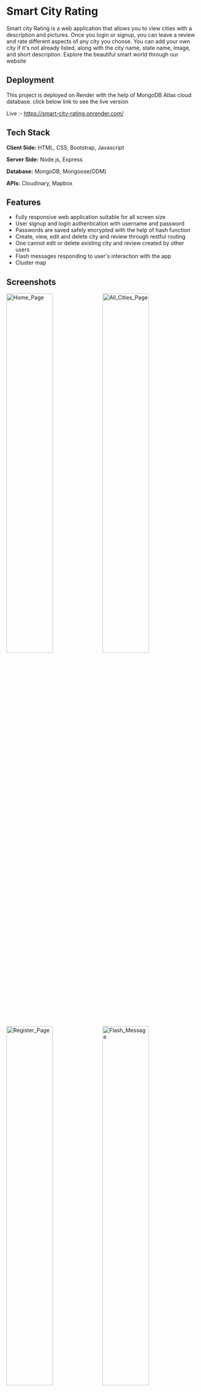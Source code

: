 # Smart City Rating

Smart city Rating is a web application that allows you to view cities with a description and pictures. Once you login or signup, you can leave a review and rate different aspects of any city you choose. You can add your own city if it's not already listed, along with the city name, state name, image, and short description. Explore the beautiful smart world through our website


## Deployment

This project is deployed on Render with the help of MongoDB Atlas cloud database. click below link to see the live version

Live :- https://smart-city-rating.onrender.com/

## Tech Stack

**Client Side:** HTML, CSS, Bootstrap, Javascript

**Server Side:** Node.js, Express

**Database:** MongoDB, Mongoose(ODM)

**APIs:** Cloudinary, Mapbox

## Features

- Fully responsive web application suitable for all screen size
- User signup and login authentication with username and password
- Passwords are saved safely encrypted with the help of hash function
- Create, view, edit and delete city and review through restful routing
- One cannot edit or delete existing city and review created by other users
- Flash messages responding to user's interaction with the app
- Cluster map

## Screenshots

[<img alt="Home_Page" src="https://user-images.githubusercontent.com/118674613/209943881-fa18f9c7-d8f1-4842-8dff-6408e4fd8f4c.png" width="49%"/>](https://user-images.githubusercontent.com/118674613/209943881-fa18f9c7-d8f1-4842-8dff-6408e4fd8f4c.png)
[<img alt="All_Cities_Page" src="https://user-images.githubusercontent.com/118674613/209954229-4a8de41b-ca03-4cbf-a970-5da8947a4270.png" width="49%"/>](https://user-images.githubusercontent.com/118674613/209954229-4a8de41b-ca03-4cbf-a970-5da8947a4270.png)
[<img alt="Register_Page" src="https://user-images.githubusercontent.com/118674613/209954593-fe584392-278b-4716-8284-06483de8b329.png" width="49%"/>](https://user-images.githubusercontent.com/118674613/209954593-fe584392-278b-4716-8284-06483de8b329.png)
[<img alt="Flash_Message" src="https://user-images.githubusercontent.com/118674613/209954625-e571b281-b31e-43a2-afce-f6cce22e9e43.png" width="49%"/>](https://user-images.githubusercontent.com/118674613/209954625-e571b281-b31e-43a2-afce-f6cce22e9e43.png)
[<img alt="City_Show_Page" src="https://user-images.githubusercontent.com/118674613/209954697-883ac40d-6939-4021-8696-487579655ee8.png" width="49%"/>](https://user-images.githubusercontent.com/118674613/209954697-883ac40d-6939-4021-8696-487579655ee8.png)
[<img alt="City_Edit_Page" src="https://user-images.githubusercontent.com/118674613/209954716-01d520db-a5f3-4ce5-be75-649e207af9a1.png" width="49%"/>](https://user-images.githubusercontent.com/118674613/209954716-01d520db-a5f3-4ce5-be75-649e207af9a1.png)
[<img alt="Add_City_Page" src="https://user-images.githubusercontent.com/118674613/209954739-4f34eb1d-25d8-494a-adcc-6a739be37240.png" width="49%"/>](https://user-images.githubusercontent.com/118674613/209954739-4f34eb1d-25d8-494a-adcc-6a739be37240.png)

## Authors

- [@akshaykhatri-art](https://www.github.com/akshaykhatri-art)
